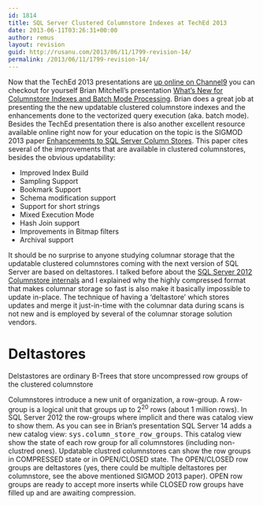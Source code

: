 ```yaml
---
id: 1814
title: SQL Server Clustered Columnstore Indexes at TechEd 2013
date: 2013-06-11T03:26:31+00:00
author: remus
layout: revision
guid: http://rusanu.com/2013/06/11/1799-revision-14/
permalink: /2013/06/11/1799-revision-14/
---
```

Now that the TechEd 2013 presentations are [up online on Channel9](http://channel9.msdn.com/Events/TechEd/NorthAmerica/2013) you can checkout for yourself Brian Mitchell&#8217;s presentation [What&#8217;s New for Columnstore Indexes and Batch Mode Processing](http://channel9.msdn.com/Events/TechEd/NorthAmerica/2013/DBI-B322). Brian does a great job at presenting the the new updatable clustered columnstore indexes and the enhancements done to the vectorized query execution (aka. batch mode). Besides the TechEd presentation there is also another excellent resource available online right now for your education on the topic is the SIGMOD 2013 paper [Enhancements to SQL Server Column Stores](http://research.microsoft.com/pubs/193599/Apollo3%20-%20Sigmod%202013%20-%20final.pdf). This paper cites several of the improvements that are available in clustered columnstores, besides the obvious updatability: 

  * Improved Index Build
  * Sampling Support
  * Bookmark Support
  * Schema modification support
  * Support for short strings
  * Mixed Execution Mode
  * Hash Join support
  * Improvements in Bitmap filters
  * Archival support

It should be no surprise to anyone studying columnar storage that the updatable clustered columnstores coming with the next version of SQL Server are based on deltastores. I talked before about the [SQL Server 2012 Columnstore internals](http://rusanu.com/2012/05/29/inside-the-sql-server-2012-columnstore-indexes/) and I explained why the highly compressed format that makes columnar storage so fast is also make it basically impossible to update in-place. The technique of having a &#8216;deltastore&#8217; which stores updates and merge it just-in-time with the columnar data during scans is not new and is employed by several of the columnar storage solution vendors.

<!-- more -->

# Deltastores

<p class="callout float-right">
  Delstastores are ordinary B-Trees that store uncompressed row groups of the clustered columnstore
</p>

Columnstores introduce a new unit of organization, a row-group. A row-group is a logical unit that groups up to 2<sup>20</sup> rows (about 1 million rows). In SQL Server 2012 the row-groups where implicit and there was catalog view to show them. As you can see in Brian&#8217;s presentation SQL Server 14 adds a new catalog view: <tt>sys.column_store_row_groups</tt>. This catalog view show the state of each row group for all columnstores (including non-clustred ones). Updatable clustred columnstores can show the row groups in COMPRESSED state or in OPEN/CLOSED state. The OPEN/CLOSED row groups are deltastores (yes, there could be multiple deltastores per columnstore, see the above mentioned SIGMOD 2013 paper). OPEN row groups are ready to accept more inserts while CLOSED row groups have filled up and are awaiting compression.